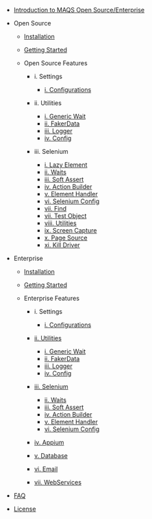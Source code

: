 - [Introduction to MAQS Open Source/Enterprise](MAQS_5.0.0/Introduction.md)

- Open Source

	- [Installation](MAQS_5.0.0/OpenSourceInstallation.md)
	- [Getting Started](MAQS_5.0.0/Getting-Started.md)

	- Open Source Features

		- i. Settings
			- [i. Configurations](MAQS_5.0.0/OpenSourceConfiguration.md)

		- ii. Utilities

			- [i. Generic Wait](MAQS_5.0.0/Generic-Waits.md)
			- [ii. FakerData](MAQS_5.0.0/)
			- [iii. Logger](MAQS_5.0.0/)
			- [iv. Config](MAQS_5.0.0/Config.md)
		- iii. Selenium

			- [i. Lazy Element](MAQS_5.0.0/)
			- [ii. Waits](MAQS_5.0.0/Waits.md)
			- [iii. Soft Assert](MAQS_5.0.0/Soft-Asserts.md)
			- [iv. Action Builder](MAQS_5.0.0/Action-Builder.md)
			- [v. Element Handler](MAQS_5.0.0/Element-Handler.md)
			- [vi. Selenium Config](MAQS_5.0.0/SeleniumConfig.md)
			- [vii. Find](MAQS_5.0.0/)
			- [vii. Test Object](MAQS_5.0.0/)
			- [viii. Utilities](MAQS_5.0.0/)
			- [ix. Screen Capture](MAQS_5.0.0/)
			- [x. Page Source](MAQS_5.0.0/)
			- [xi. Kill Driver](MAQS_5.0.0/)

		



- Enterprise

	- [Installation](MAQS_5.0.0/EnterpriseInstallation.md)
	- [Getting Started](MAQS_5.0.0/Getting-Started.md)

	- Enterprise Features

		- i. Settings
			- [i. Configurations](MAQS_5.0.0/EnterpriseConfiguration.md)

		- [ii. Utilities]()
			- [i. Generic Wait](MAQS_5.0.0/Generic-Waits.md)
			- [ii. FakerData](MAQS_5.0.0/)
			- [iii. Logger](MAQS_5.0.0/)
			- [iv. Config](MAQS_5.0.0/Config.md)
		- [iii. Selenium]()
			- [ii. Waits](MAQS_5.0.0/Waits.md)
			- [iii. Soft Assert](MAQS_5.0.0/Soft-Asserts.md)
			- [iv. Action Builder](MAQS_5.0.0/Action-Builder.md)
			- [v. Element Handler](MAQS_5.0.0/Element-Handler.md)
			- [vi. Selenium Config](MAQS_5.0.0/SeleniumConfig.md)
		- [iv. Appium]()
		- [v. Database]()
		- [vi. Email]()
		- [vii. WebServices]()
	

- [FAQ](MAQS_5.0.0/MAQS-FAQ.md)
- [License](MAQS_5.0.0/License.md)
